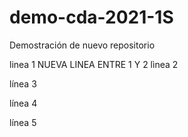 # demo-cda-2021-1S
Demostración de nuevo repositorio

linea 1
NUEVA LINEA ENTRE 1 Y 2
lìnea 2 

línea 3

línea 4

línea 5
